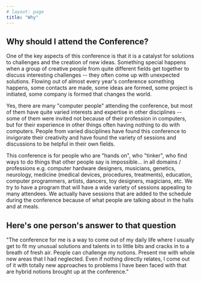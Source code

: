 ```yaml
---
# layout: page
title: "Why"
---
```


## Why should I attend the Conference?

One of the key aspects of this conference is that it is a catalyst for solutions to challenges and the creation of new ideas. Something special happens when a group of creative people from quite different fields get together to discuss interesting challenges -- they often come up with unexpected solutions. Flowing out of almost every year's conference something happens, some contacts are made, some ideas are formed, some project is initiated, some company is formed that changes the world.

Yes, there are many "computer people" attending the conference, but most of them have quite varied interests and expertise in other disciplines -- some of them were invited not because of their profession in computers, but for their experience in other things often having nothing to do with computers. People from varied disciplines have found this conference to invigorate their creativity and have found the variety of sessions and discussions to be helpful in their own fields.

This conference is for people who are "hands on", who "tinker", who find ways to do things that other people say is impossible... in all domains / professions e.g. computer hardware designers, musicians, genetics, neurology, medicine (medical devices, procedures, treatments), education, computer programmers, artists, dancers, toy designers, magicians, etc. We try to have a program that will have a wide variety of sessions appealing to many attendees. We actually have sessions that are added to the schedule during the conference because of what people are talking about in the halls and at meals.

## Here's one person's answer to that question

"The conference for me is a way to come out of my daily life where I usually get to fit my unusual solutions and talents in to little bits and cracks in to a breath of fresh air. People can challenge my notions. Present me with whole new areas that I had neglected. Even if nothing directly relates, I come out of it with totally new approaches to problems I have been faced with that are hybrid notions brought up at the conference."
